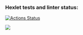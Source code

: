 ### Hexlet tests and linter status:
[![Actions Status](https://github.com/FIVESIDEBAR/frontend-project-lvl1/workflows/hexlet-check/badge.svg)](https://github.com/FIVESIDEBAR/frontend-project-lvl1/actions)

<a href="https://codeclimate.com/github/FIVESIDEBAR/frontend-project-lvl1/maintainability"><img src="https://api.codeclimate.com/v1/badges/13c6ee704b20c3f1674f/maintainability" /></a>
